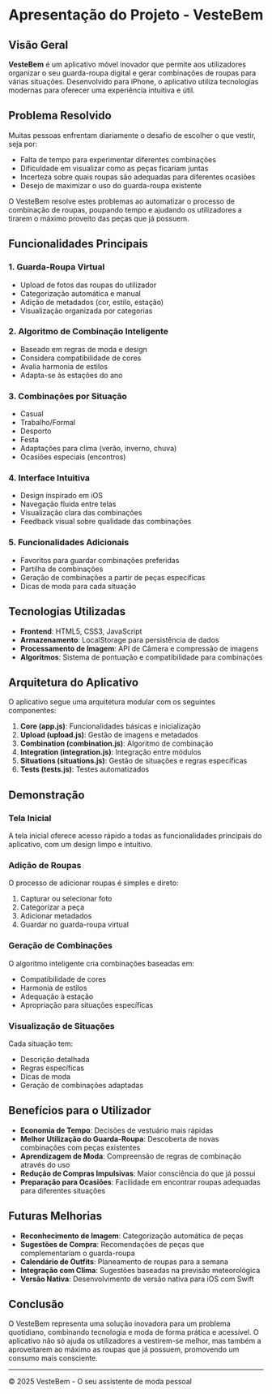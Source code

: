 # Apresentação do Projeto - VesteBem

## Visão Geral

**VesteBem** é um aplicativo móvel inovador que permite aos utilizadores organizar o seu guarda-roupa digital e gerar combinações de roupas para várias situações. Desenvolvido para iPhone, o aplicativo utiliza tecnologias modernas para oferecer uma experiência intuitiva e útil.

## Problema Resolvido

Muitas pessoas enfrentam diariamente o desafio de escolher o que vestir, seja por:
- Falta de tempo para experimentar diferentes combinações
- Dificuldade em visualizar como as peças ficariam juntas
- Incerteza sobre quais roupas são adequadas para diferentes ocasiões
- Desejo de maximizar o uso do guarda-roupa existente

O VesteBem resolve estes problemas ao automatizar o processo de combinação de roupas, poupando tempo e ajudando os utilizadores a tirarem o máximo proveito das peças que já possuem.

## Funcionalidades Principais

### 1. Guarda-Roupa Virtual
- Upload de fotos das roupas do utilizador
- Categorização automática e manual
- Adição de metadados (cor, estilo, estação)
- Visualização organizada por categorias

### 2. Algoritmo de Combinação Inteligente
- Baseado em regras de moda e design
- Considera compatibilidade de cores
- Avalia harmonia de estilos
- Adapta-se às estações do ano

### 3. Combinações por Situação
- Casual
- Trabalho/Formal
- Desporto
- Festa
- Adaptações para clima (verão, inverno, chuva)
- Ocasiões especiais (encontros)

### 4. Interface Intuitiva
- Design inspirado em iOS
- Navegação fluida entre telas
- Visualização clara das combinações
- Feedback visual sobre qualidade das combinações

### 5. Funcionalidades Adicionais
- Favoritos para guardar combinações preferidas
- Partilha de combinações
- Geração de combinações a partir de peças específicas
- Dicas de moda para cada situação

## Tecnologias Utilizadas

- **Frontend**: HTML5, CSS3, JavaScript
- **Armazenamento**: LocalStorage para persistência de dados
- **Processamento de Imagem**: API de Câmera e compressão de imagens
- **Algoritmos**: Sistema de pontuação e compatibilidade para combinações

## Arquitetura do Aplicativo

O aplicativo segue uma arquitetura modular com os seguintes componentes:

1. **Core (app.js)**: Funcionalidades básicas e inicialização
2. **Upload (upload.js)**: Gestão de imagens e metadados
3. **Combination (combination.js)**: Algoritmo de combinação
4. **Integration (integration.js)**: Integração entre módulos
5. **Situations (situations.js)**: Gestão de situações e regras específicas
6. **Tests (tests.js)**: Testes automatizados

## Demonstração

### Tela Inicial
A tela inicial oferece acesso rápido a todas as funcionalidades principais do aplicativo, com um design limpo e intuitivo.

### Adição de Roupas
O processo de adicionar roupas é simples e direto:
1. Capturar ou selecionar foto
2. Categorizar a peça
3. Adicionar metadados
4. Guardar no guarda-roupa virtual

### Geração de Combinações
O algoritmo inteligente cria combinações baseadas em:
- Compatibilidade de cores
- Harmonia de estilos
- Adequação à estação
- Apropriação para situações específicas

### Visualização de Situações
Cada situação tem:
- Descrição detalhada
- Regras específicas
- Dicas de moda
- Geração de combinações adaptadas

## Benefícios para o Utilizador

- **Economia de Tempo**: Decisões de vestuário mais rápidas
- **Melhor Utilização do Guarda-Roupa**: Descoberta de novas combinações com peças existentes
- **Aprendizagem de Moda**: Compreensão de regras de combinação através do uso
- **Redução de Compras Impulsivas**: Maior consciência do que já possui
- **Preparação para Ocasiões**: Facilidade em encontrar roupas adequadas para diferentes situações

## Futuras Melhorias

- **Reconhecimento de Imagem**: Categorização automática de peças
- **Sugestões de Compra**: Recomendações de peças que complementariam o guarda-roupa
- **Calendário de Outfits**: Planeamento de roupas para a semana
- **Integração com Clima**: Sugestões baseadas na previsão meteorológica
- **Versão Nativa**: Desenvolvimento de versão nativa para iOS com Swift

## Conclusão

O VesteBem representa uma solução inovadora para um problema quotidiano, combinando tecnologia e moda de forma prática e acessível. O aplicativo não só ajuda os utilizadores a vestirem-se melhor, mas também a aproveitarem ao máximo as roupas que já possuem, promovendo um consumo mais consciente.

---

© 2025 VesteBem - O seu assistente de moda pessoal
